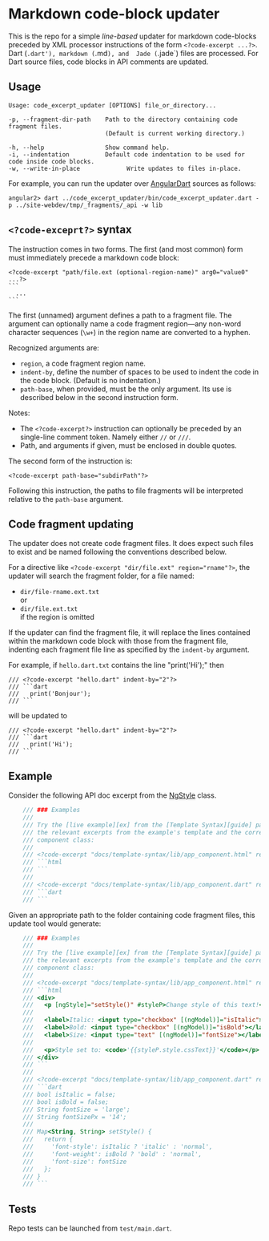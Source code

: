 # Markdown code-block updater

This is the repo for a simple _line-based_ updater for markdown code-blocks preceded by XML
processor instructions of the form `<?code-excerpt ...?>`. Dart (`.dart'), markdown (`.md`), and 
Jade (`.jade`) files are processed. For Dart source files, code blocks in API comments are updated.

## Usage

```
Usage: code_excerpt_updater [OPTIONS] file_or_directory...

-p, --fragment-dir-path    Path to the directory containing code fragment files.
                           (Default is current working directory.)

-h, --help                 Show command help.
-i, --indentation          Default code indentation to be used for code inside code blocks.
-w, --write-in-place             Write updates to files in-place.
```

For example, you can run the updater over 
[AngularDart](https://github.com/dart-lang/angular2) sources as follows:

`angular2> dart ../code_excerpt_updater/bin/code_excerpt_updater.dart -p ../site-webdev/tmp/_fragments/_api -w lib`

## `<?code-exceprt?>` syntax

The instruction comes in two forms. The first (and most common) form must immediately precede a markdown code block:


    <?code-excerpt "path/file.ext (optional-region-name)" arg0="value0" ...?>
    ```
      ...
    ```

The first (unnamed) argument defines a path to a fragment file. The argument can optionally
name a code fragment region&mdash;any non-word character sequences (`\w+`) in the region name are converted to a hyphen.

Recognized arguments are:
- `region`, a code fragment region name.
- `indent-by`, define the number of spaces to be used to indent the code in the code block.
   (Default is no indentation.)
- `path-base`, when provided, must be the only argument. Its use is described below in the second instruction form.

Notes:
- The `<?code-excerpt?>` instruction can optionally be preceded by an single-line comment
  token. Namely either `//` or `///`.
- Path, and arguments if given, must be enclosed in double quotes.

The second form of the instruction is:

```
<?code-excerpt path-base="subdirPath"?>
```

Following this instruction, the paths to file fragments will be interpreted relative to the `path-base` argument.

## Code fragment updating

The updater does not create code fragment files. It does expect such files to 
exist and be named following the conventions described below.

For a directive like `<?code-excerpt "dir/file.ext" region="rname"?>`, the updater will search the
fragment folder, for a file named:

- `dir/file-rname.ext.txt`<br>
   or
- `dir/file.ext.txt`<br>
   if the region is omitted

If the updater can find the fragment file, it will replace the lines contained within
the markdown code block with those from the fragment file, indenting each
fragment file line as specified by the `indent-by` argument.

For example, if `hello.dart.txt` contains the line "print('Hi');" then

```
/// <?code-excerpt "hello.dart" indent-by="2"?>
/// ```dart
///   print('Bonjour');
/// ```
```

will be updated to

```
/// <?code-excerpt "hello.dart" indent-by="2"?>
/// ```dart
///   print('Hi');
/// ```
```

## Example

Consider the following API doc excerpt from the
[NgStyle](https://webdev.dartlang.org/angular/api/angular2.common/NgStyle-class) class.

```dart
    /// ### Examples
    ///
    /// Try the [live example][ex] from the [Template Syntax][guide] page. Here are
    /// the relevant excerpts from the example's template and the corresponding
    /// component class:
    ///
    /// <?code-excerpt "docs/template-syntax/lib/app_component.html" region="NgStyle"?>
    /// ```html
    /// ```
    ///
    /// <?code-excerpt "docs/template-syntax/lib/app_component.dart" region="NgStyle"?>
    /// ```dart
    /// ```
```

Given an appropriate path to the folder containing code fragment files, this
update tool would generate:

```dart
    /// ### Examples
    ///
    /// Try the [live example][ex] from the [Template Syntax][guide] page. Here are
    /// the relevant excerpts from the example's template and the corresponding
    /// component class:
    ///
    /// <?code-excerpt "docs/template-syntax/lib/app_component.html" region="NgStyle"?>
    /// ```html
    /// <div>
    ///   <p [ngStyle]="setStyle()" #styleP>Change style of this text!</p>
    /// 
    ///   <label>Italic: <input type="checkbox" [(ngModel)]="isItalic"></label> |
    ///   <label>Bold: <input type="checkbox" [(ngModel)]="isBold"></label> |
    ///   <label>Size: <input type="text" [(ngModel)]="fontSize"></label>
    /// 
    ///   <p>Style set to: <code>'{{styleP.style.cssText}}'</code></p>
    /// </div>
    /// ```
    ///
    /// <?code-excerpt "docs/template-syntax/lib/app_component.dart" region="NgStyle"?>
    /// ```dart
    /// bool isItalic = false;
    /// bool isBold = false;
    /// String fontSize = 'large';
    /// String fontSizePx = '14';
    /// 
    /// Map<String, String> setStyle() {
    ///   return {
    ///     'font-style': isItalic ? 'italic' : 'normal',
    ///     'font-weight': isBold ? 'bold' : 'normal',
    ///     'font-size': fontSize
    ///   };
    /// }
    /// ```
```

## Tests

Repo tests can be launched from `test/main.dart`.